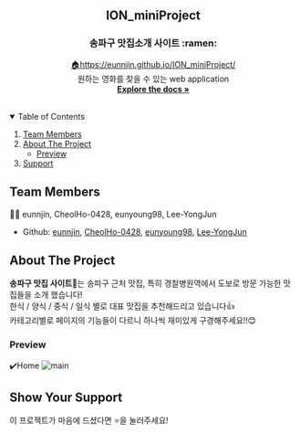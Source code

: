 
<!-- PROJECT LOGO -->
<br />
<p align="center">

  <h2 align="center">ION_miniProject</h2>
  <h3 align="center">송파구 맛집소개 사이트 :ramen:</h3> 

  <p align="center">
    <a href="https://eunnjin.github.io/ION_miniProject/">🏠https://eunnjin.github.io/ION_miniProject/</a>
    <br />
    원하는 영화를 찾을 수 있는 web application
    <br />
    <a href="https://github.com/eunnjin/ION_miniProject">
        <strong>Explore the docs »</strong>
    </a>
    <br />
    <br />
  </p>
</p>

<!-- TABLE OF CONTENTS -->
<details open="open">
  <summary>Table of Contents</summary>
  <ol>
    <li>
        <a href="#team-members">Team Members</a>
    </li>
    <li>
      <a href="#about-the-project">About The Project</a>
      <ul>
        <li><a href="#preview">Preview</a></li>
      </ul>
    </li>
    <li><a href="#show-your-support">Support</a></li>
  </ol>
</details>

<!-- ABOUT THE Team -->

## Team Members

👩‍💻 eunnjin, CheolHo-0428, eunyoung98, Lee-YongJun

-   Github: [eunnjin](https://github.com/eunnjin), [CheolHo-0428](https://github.com/CheolHo-0428), [eunyoung98](https://github.com/eunyoung98), [Lee-YongJun](https://github.com/Lee-YongJun)

<!-- ABOUT THE PROJECT -->

## About The Project

<strong>송파구 맛집 사이트:bento:</strong>는 송파구 근처 맛집, 특히 경찰병원역에서 도보로 방문 가능한 맛집들을 소개 했습니다! <br>
한식 / 양식 / 중식 / 일식 별로 대표 맛집을 추천해드리고 있습니다:thumbsup: <br>
카테고리별로 페이지의 기능들이 다르니 하나씩 재미있게 구경해주세요!!:blush:


### Preview

:heavy_check_mark:Home
![main](https://user-images.githubusercontent.com/71173591/134480156-3a137af5-89e7-4e4a-ad6c-e531d4c22eef.png)






<!-- Support -->

## Show Your Support

이 프로젝트가 마음에 드셨다면 ⭐️을 눌러주세요!
